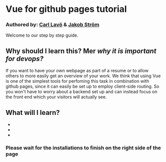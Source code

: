 # Vue for github pages tutorial

### Authored by: [Carl Lavö](https://github.com/miljon3) & [Jakob Ström](https://github.com/Jakebobs)

Welcome to our step by step guide.

## Why should I learn this? Mer *why it is important for devops?*
If you want to have your own webpage as part of a resume or to allow others to more easily get an overview of your work. We think that using Vue is one of the simplest tools for perfoming this task in combination with github pages, since it can easily be set up to employ client-side routing. So you won't have to worry about a backend set up and can instead focus on the front end which your visitors will actually see.

## What will I learn?

-
-
-

### Please wait for the installations to finish on the right side of the page
<!--# Once ` ubuntu $ ` is displayed, run these commands to verify that the installation is correct:

` node -v `
Version should be v18.20.4

` npm -v `
Version should be 10.7.0
